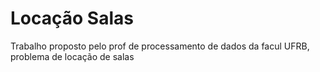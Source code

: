 # Locação Salas
 Trabalho proposto pelo prof de processamento de dados da facul UFRB, problema de locação de salas
